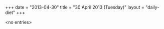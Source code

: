 +++
date = "2013-04-30"
title = "30 April 2013 (Tuesday)"
layout = "daily-diet"
+++

<p>&lt;no entries&gt;</p>